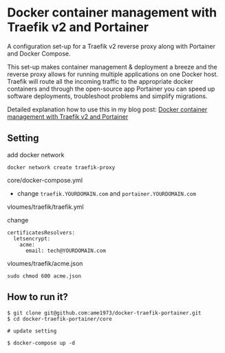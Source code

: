 # Docker container management with Traefik v2 and Portainer

A configuration set-up for a Traefik v2 reverse proxy along with Portainer and Docker Compose.

This set-up makes container management & deployment a breeze and the reverse proxy allows for running multiple applications on one Docker host. Traefik will route all the incoming traffic to the appropriate docker containers and through the open-source app Portainer you can speed up software deployments, troubleshoot problems and simplify migrations.

Detailed explanation how to use this in my blog post:
[Docker container management with Traefik v2 and Portainer](https://rafrasenberg.com/posts/docker-container-management-with-traefik-v2-and-portainer/)

## Setting

add docker network

`docker network create traefik-proxy`

core/docker-compose.yml

- change `traefik.YOURDOMAIN.com` and `portainer.YOURDOMAIN.com`

vloumes/traefik/traefik.yml

change 

```
certificatesResolvers:
  letsencrypt:
    acme:
      email: tech@YOURDOMAIN.com
```

vloumes/traefik/acme.json

```
sudo chmod 600 acme.json
```

## How to run it?

```
$ git clone git@github.com:ame1973/docker-traefik-portainer.git
$ cd docker-traefik-portainer/core

# update setting

$ docker-compose up -d
```